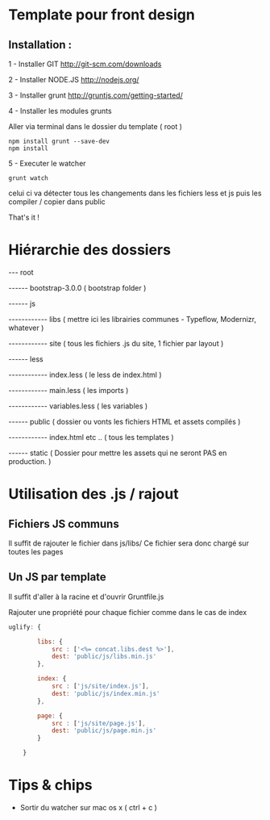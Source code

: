 # Template pour front design

## Installation :

1 - Installer GIT
http://git-scm.com/downloads

2 - Installer NODE.JS
http://nodejs.org/ 

3 - Installer grunt
http://gruntjs.com/getting-started/


4 - Installer les modules grunts

Aller via terminal dans le dossier du template ( root )
```shell
npm install grunt --save-dev
npm install
```

5 - Executer le watcher
```shell
grunt watch
```

celui ci va détecter tous les changements dans les fichiers less et js puis les compiler / copier dans public

That's it !


# Hiérarchie des dossiers


--- root


------ bootstrap-3.0.0 ( bootstrap folder )


------ js


------------ libs ( mettre ici les librairies communes - Typeflow, Modernizr, whatever )

------------ site ( tous les fichiers .js du site, 1 fichier par layout )


------ less


------------ index.less ( le less de index.html )

------------ main.less ( les imports )

------------ variables.less ( les variables )


------ public ( dossier ou vonts les fichiers HTML et assets compilés )


------------ index.html etc .. ( tous les templates )


------ static ( Dossier pour mettre les assets qui ne seront PAS en production. )


# Utilisation des .js / rajout

## Fichiers JS communs

Il suffit de rajouter le fichier dans js/libs/
Ce fichier sera donc chargé sur toutes les pages


## Un JS par template

Il suffit d'aller à la racine et d'ouvrir Gruntfile.js

Rajouter une propriété pour chaque fichier comme dans le cas de index


```js
uglify: {

        libs: {
            src : ['<%= concat.libs.dest %>'],
            dest: 'public/js/libs.min.js'
        },

        index: {
            src : ['js/site/index.js'],
            dest: 'public/js/index.min.js'
        },

        page: {
            src : ['js/site/page.js'],
            dest: 'public/js/page.min.js'
        }

    }
```

# Tips & chips

- Sortir du watcher sur mac os x ( ctrl + c )

